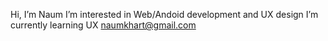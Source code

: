  Hi, I’m Naum
  I’m interested in Web/Andoid development and UX design
   I’m currently learning UX
    naumkhart@gmail.com
